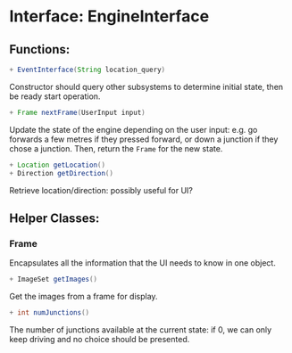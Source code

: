 # Interface: EngineInterface
## Functions:

```java
+ EventInterface(String location_query)
```

Constructor should query other subsystems to determine initial state,
then be ready start operation.

```java
+ Frame nextFrame(UserInput input)
```

Update the state of the engine depending on the user input:
e.g. go forwards a few metres if they pressed forward,
or down a junction if they chose a junction.
Then, return the `Frame` for the new state.

```java
+ Location getLocation()
+ Direction getDirection()
```

Retrieve location/direction: possibly useful for UI?

## Helper Classes:

### Frame
Encapsulates all the information that the UI needs to know in one object.

```java
+ ImageSet getImages()
```

Get the images from a frame for display.

```java
+ int numJunctions()
```

The number of junctions available at the current state: if 0,
we can only keep driving and no choice should be presented.
